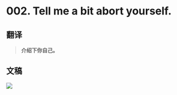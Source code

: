 # 002. Tell me a bit abort yourself.

## 翻译

> **介绍下你自己。**

## 文稿

![](https://cdn.jsdelivr.net/gh/imtianx/speaking180/img/002.jpg)

